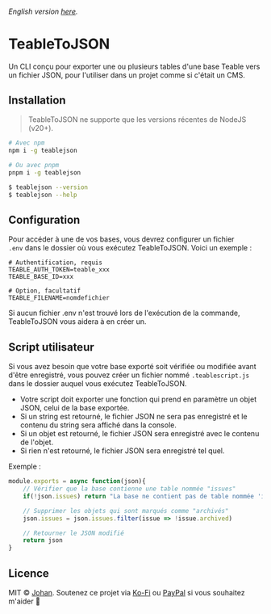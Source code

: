 ###### English version [here](https://github.com/johan-perso/teable-to-json/blob/main/README.md).

# TeableToJSON

Un CLI conçu pour exporter une ou plusieurs tables d'une base Teable vers un fichier JSON, pour l'utiliser dans un projet comme si c'était un CMS.


<!-- TODO: video -->

## Installation

> TeableToJSON ne supporte que les versions récentes de NodeJS (v20+).

```bash
# Avec npm
npm i -g teablejson

# Ou avec pnpm
pnpm i -g teablejson
```

```bash
$ teablejson --version
$ teablejson --help
```


## Configuration

Pour accéder à une de vos bases, vous devrez configurer un fichier `.env` dans le dossier où vous exécutez TeableToJSON. Voici un exemple :

```env
# Authentification, requis
TEABLE_AUTH_TOKEN=teable_xxx
TEABLE_BASE_ID=xxx

# Option, facultatif
TEABLE_FILENAME=nomdefichier
```

Si aucun fichier .env n'est trouvé lors de l'exécution de la commande, TeableToJSON vous aidera à en créer un.


## Script utilisateur

Si vous avez besoin que votre base exporté soit vérifiée ou modifiée avant d'être enregistré, vous pouvez créer un fichier nommé `.teablescript.js` dans le dossier auquel vous exécutez TeableToJSON.

* Votre script doit exporter une fonction qui prend en paramètre un objet JSON, celui de la base exportée.
* Si un string est retourné, le fichier JSON ne sera pas enregistré et le contenu du string sera affiché dans la console.
* Si un objet est retourné, le fichier JSON sera enregistré avec le contenu de l'objet.
* Si rien n'est retourné, le fichier JSON sera enregistré tel quel.

Exemple :

```js
module.exports = async function(json){
	// Vérifier que la base contienne une table nommée "issues"
	if(!json.issues) return "La base ne contient pas de table nommée 'issues'"

	// Supprimer les objets qui sont marqués comme "archivés"
	json.issues = json.issues.filter(issue => !issue.archived)

	// Retourner le JSON modifié
	return json
}
```


## Licence

MIT © [Johan](https://johanstick.fr). Soutenez ce projet via [Ko-Fi](https://ko-fi.com/johan_stickman) ou [PayPal](https://paypal.me/moipastoii) si vous souhaitez m'aider 💙